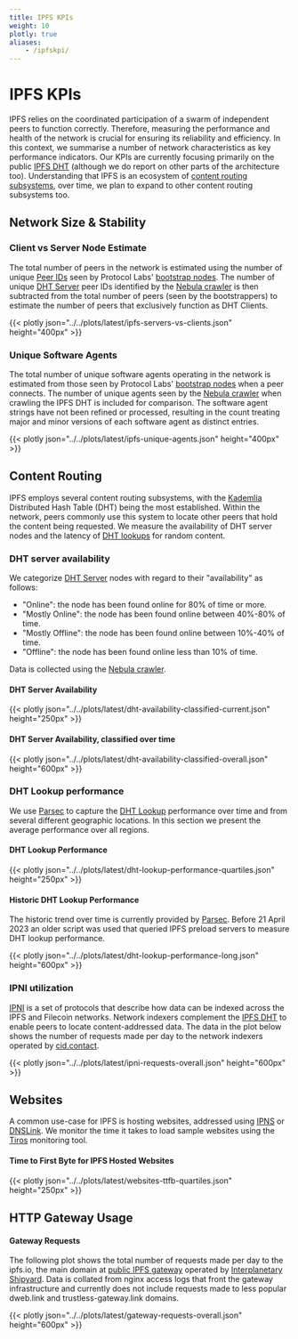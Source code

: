 ```yaml
---
title: IPFS KPIs
weight: 10
plotly: true
aliases:
    - /ipfskpi/
---
```

# IPFS KPIs

IPFS relies on the coordinated participation of a swarm of independent peers to function correctly. Therefore, measuring the performance and health of the network is crucial for ensuring its reliability and efficiency. In this context, we summarise a number of network characteristics as key performance indicators.
Our KPIs are currently focusing primarily on the public [IPFS DHT](https://docs.ipfs.tech/concepts/dht/) (although we do report on other parts of the architecture too). Understanding that IPFS is an ecosystem of [content routing subsystems](https://docs.ipfs.tech/concepts/how-ipfs-works/#subsystems-overview), over time, we plan to expand to other content routing subsystems too.

## Network Size & Stability

### Client vs Server Node Estimate

The total number of peers in the network is estimated using the number of unique [Peer IDs](https://docs.ipfs.tech/concepts/glossary/#peer-id) seen by Protocol Labs' [bootstrap nodes](https://docs.ipfs.tech/concepts/glossary/#bootstrap-node). The number of unique [DHT Server](https://docs.ipfs.tech/concepts/dht/#routing-tables) peer IDs identified by the [Nebula crawler](/tools/nebula/) is then subtracted from the total number of peers (seen by the bootstrappers) to estimate the number of peers that exclusively function as DHT Clients.

{{< plotly json="../../plots/latest/ipfs-servers-vs-clients.json" height="400px" >}}

### Unique Software Agents

The total number of unique software agents operating in the network is estimated from those seen by Protocol Labs' [bootstrap nodes](https://docs.ipfs.tech/concepts/glossary/#bootstrap-node) when a peer connects. The number of unique agents seen by the [Nebula crawler](/tools/nebula/) when crawling the IPFS DHT is included for comparison. The software agent strings have not been refined or processed, resulting in the count treating major and minor versions of each software agent as distinct entries.

{{< plotly json="../../plots/latest/ipfs-unique-agents.json" height="400px" >}}

## Content Routing

IPFS employs several content routing subsystems, with the [Kademlia](https://docs.ipfs.tech/concepts/dht/#kademlia) Distributed Hash Table (DHT) being the most established. Within the network, peers commonly use this system to locate other peers that hold the content being requested. We measure the availability of DHT server nodes and the latency of [DHT lookups](https://docs.ipfs.tech/concepts/dht/#lookup-algorithm) for random content.

### DHT server availability

We categorize [DHT Server](https://docs.ipfs.tech/concepts/dht/#routing-tables) nodes with regard to their "availability" as follows:

- "Online": the node has been found online for 80% of time or more.
- "Mostly Online": the node has been found online between 40%-80% of time.
- "Mostly Offline": the node has been found online between 10%-40% of time.
- "Offline": the node has been found online less than 10% of time.  

Data is collected using the [Nebula crawler](/tools/nebula/).

#### DHT Server Availability

{{< plotly json="../../plots/latest/dht-availability-classified-current.json" height="250px" >}}

#### DHT Server Availability, classified over time

{{< plotly json="../../plots/latest/dht-availability-classified-overall.json" height="600px" >}}

### DHT Lookup performance

We use [Parsec](/tools/parsec) to capture the [DHT Lookup](https://docs.ipfs.tech/concepts/dht/#lookup-algorithm) performance over time and from several different geographic locations. In this section we present the average performance over all regions.

#### DHT Lookup Performance

{{< plotly json="../../plots/latest/dht-lookup-performance-quartiles.json" height="250px" >}}

#### Historic DHT Lookup Performance

The historic trend over time is currently provided by [Parsec](/tools/parsec). Before 21 April 2023 an older script was used that queried IPFS preload servers to measure DHT lookup performance.

{{< plotly json="../../plots/latest/dht-lookup-performance-long.json" height="600px" >}}

### IPNI utilization

[IPNI](https://github.com/ipni) is a set of protocols that describe how data can be indexed across the IPFS and Filecoin networks. Network indexers complement the [IPFS DHT](https://docs.ipfs.tech/concepts/dht/) to enable peers to locate content-addressed data. The data in the plot below shows the number of requests made per day to the network indexers operated by [cid.contact](https://cid.contact/).

{{< plotly json="../../plots/latest/ipni-requests-overall.json" height="600px" >}}

## Websites

A common use-case for IPFS is hosting websites, addressed using [IPNS](https://docs.ipfs.tech/concepts/dht/) or [DNSLink](https://docs.ipfs.tech/concepts/dnslink/). We monitor the time it takes to load sample websites using the [Tiros](/tools/tiros) monitoring tool.

#### Time to First Byte for IPFS Hosted Websites

{{< plotly json="../../plots/latest/websites-ttfb-quartiles.json" height="250px" >}}

## HTTP Gateway Usage

#### Gateway Requests

The following plot shows the total number of requests made per day to the ipfs.io, the main domain at [public IPFS gateway](https://docs.ipfs.tech/concepts/public-utilities/#public-ipfs-gateways) operated by [Interplanetary Shipyard](https://ipshipyard.com/). Data is collated from nginx access logs that front the gateway infrastructure and currently does not include requests made to less popular dweb.link and trustless-gateway.link domains.

{{< plotly json="../../plots/latest/gateway-requests-overall.json" height="600px" >}}
